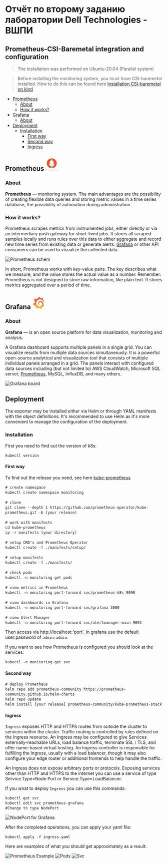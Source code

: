 # Отчёт по второму заданию лаборатории Dell Technologies - ВШПИ

## Prometheus-CSI-Baremetal integration and configuration

> The installation was performed on Ubuntu-20.04 (Parallel system)

> Before installing the monitoring system, you must have CSI-baremetal installed.
> How to do this can be found here [Installation CSI-baremetal on kind](https://github.com/sold666/dell-laboratory-reports/blob/main/csi-baremetal-deploy.md)

- [Prometheus](#Prometheus)
    - [About](#About)
    - [How it works?](#How-it-works?)
- [Grafana](#Grafana)
    - [About](#About)
- [Deployment](#Deployment)
    - [Installation](#Installation)
        - [First way](#First-way)
        - [Second way](#Second-way)
        - [Ingress](#Ingress)

## Prometheus <img src="https://github.com/devicons/devicon/blob/master/icons/prometheus/prometheus-original-wordmark.svg" alt="Prometheus" width="40" height="40">

### About

**Prometheus** — monitoring system. The main advantages are the possibility of creating flexible
data queries and storing metric values in a time series database, the possibility of automation during administration.

### How it works?

Prometheus scrapes metrics from instrumented jobs, either directly or via an intermediary push gateway for short-lived
jobs.
It stores all scraped samples locally and runs rules over this data to either aggregate and record new time series
from existing data or generate alerts. [Grafana](#Grafana) or other API consumers can be used to visualize the collected
data.

![Prometheus schem](https://user-images.githubusercontent.com/61206345/175059690-3414b07b-2d5a-44ee-b6c0-69b05c692ca0.png)

In short, Prometheus works with key-value pairs. The key describes what we measure, and the value stores the actual
value as a number.
Remember: Prometheus is not designed to store raw information, like plain text. It stores metrics aggregated over a
period of time.

## Grafana <img src="https://github.com/devicons/devicon/blob/master/icons/grafana/grafana-original.svg" alt="Grafana" width="40" height="40">

### About

**Grafana** — is an open source platform for data visualization, monitoring and analysis.

A Grafana dashboard supports multiple panels in a single grid. You can visualize results from multiple data sources
simultaneously. It is a powerful open-source analytical and visualization tool that consists of multiple individual
panels arranged in a grid. The panels interact with configured data sources including (but not limited to)
AWS CloudWatch, Microsoft SQL server, [Prometheus](#Prometheus), MySQL, InfluxDB, and many others.

![Grafana board](https://user-images.githubusercontent.com/61206345/175064091-f8c66d73-f008-4860-a9d1-3bba6a56e222.png)

## Deployment

The exporter may be installed either via Helm or through YAML manifests with the object definitions. It's recommended
to use Helm as it's more convenient to manage the configuration of the deployment.

### Installation

First you need to find out the version of k8s:

``` 
kubectl version
```

#### First way

To find out the release you need, see here
[kube-prometheus](https://github.com/prometheus-operator/kube-prometheus)

```
# create namespace
kubectl create namespace monitoring

# clone
git clone --depth 1 https://github.com/prometheus-operator/kube-prometheus.git -b [your release]

# work with manifests
cd kube-prometheus
cp -r manifests [your directory]

# setup CRD's and Prometheus Operator
kubectl create -f ./manifests/setup/

# setup manifests
kubectl create -f ./manifests/

# check pods
kubectl -n monitoring get pods

# view metrics in Prometheus
kubectl -n monitoring port-forward svc/prometheus-k8s 9090

# view dashboards in Grafana
kubectl -n monitoring port-forward svc/grafana 3000

# view Alert Manager
kubectl -n monitoring port-forward svc/alertmanager-main 9093
```

Then access via http://localhost:'port'. In grafana use the default user:password of `admin:admin`.

If you want to see how Prometheus is configured you should look at the services:

```
kubectl -n monitoring get svc
```

#### Second way

```
# deploy Prometheus
helm repo add prometheus-community https://prometheus-community.github.io/helm-charts
helm repo update
helm install [your release] prometheus-community/kube-prometheus-stack
```

#### Ingress

`Ingress` exposes HTTP and HTTPS routes from outside the cluster to services within the cluster.
Traffic routing is controlled by rules defined on the Ingress resource.
An Ingress may be configured to give Services externally-reachable URLs, load balance traffic, terminate SSL / TLS,
and offer name-based virtual hosting. An Ingress controller is responsible for fulfilling the Ingress, usually with a
load balancer, though it may also configure your edge router or additional frontends to help handle the traffic.

An Ingress does not expose arbitrary ports or protocols. Exposing services other than HTTP and HTTPS to the internet you
can use a service of type Service.Type=Node Port or Service.Type=LoadBalancer.

If you wnat to deploy `Ingress` you can use this commands:

```
kubectl get svc
kubectl edit svc prometheus-grafana
#Change to type NodePort
```

![NodePort for Grafana](https://user-images.githubusercontent.com/61206345/175784253-88060cc5-2d41-414f-8116-17a12ea7d210.png)

After the completed operations, you can apply your yaml file:

```
kubectl apply -f ingress.yaml
```

Here are examples of what you should get approximately as a result:

![Prometheus Example](https://user-images.githubusercontent.com/61206345/175784889-42feb23b-2d77-4aac-b123-bec40a73986d.png)
![Pods](https://user-images.githubusercontent.com/61206345/175785058-c57ec45b-8188-4a62-98b6-5cccbdc05f23.png)
![Svc](https://user-images.githubusercontent.com/61206345/175785067-6bc4eb63-d10c-4faf-8104-95dd159412d6.png)
